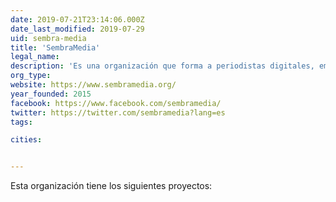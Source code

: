 ```yaml
---
date: 2019-07-21T23:14:06.000Z
date_last_modified: 2019-07-29
uid: sembra-media
title: 'SembraMedia'
legal_name: 
description: 'Es una organización que forma a periodistas digitales, emprendedores y curiosos que necesitan herramientas para sustentar el desarrollo y crecimiento de sus contenidos digitales de calidad. Por otro lado, han formado un directorio de comunidad de medios nativos digitales independientes, que tiene como misión apoyar a emprendedores a crecer y a sostenerse impulsando intercambios y experiencias innovadoras.'
org_type: 
website: https://www.sembramedia.org/
year_founded: 2015
facebook: https://www.facebook.com/sembramedia/
twitter: https://twitter.com/sembramedia?lang=es
tags:

cities: 


---
```


Esta organización tiene los siguientes proyectos:


